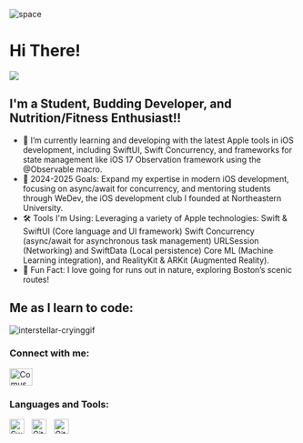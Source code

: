 


![space](https://user-images.githubusercontent.com/79765856/204119622-df35c6b1-987b-42ba-9e97-122087e4caf6.gif)

# Hi There! 

![](https://komarev.com/ghpvc/?username=comus4)

## I'm a Student, Budding Developer, and Nutrition/Fitness Enthusiast!!
- 🌱 I’m currently learning and developing with the latest Apple tools in iOS development, including SwiftUI, Swift Concurrency, and frameworks for state management like iOS 17 Observation framework using the @Observable macro.
- 💼 2024-2025 Goals: Expand my expertise in modern iOS development, focusing on async/await for concurrency, and mentoring students through WeDev, the iOS development club I founded at Northeastern University.
- 🛠️ Tools I'm Using: Leveraging a variety of Apple technologies:
Swift & SwiftUI (Core language and UI framework)
Swift Concurrency (async/await for asynchronous task management)
URLSession (Networking) and SwiftData (Local persistence)
Core ML (Machine Learning integration), and RealityKit & ARKit (Augmented Reality).
- 🌳 Fun Fact: I love going for runs out in nature, exploring Boston’s scenic routes!

## Me as I learn to code:
![interstellar-cryinggif](https://user-images.githubusercontent.com/79765856/204119301-cacaa961-95bb-4265-a94e-86d1e0496755.gif)


### Connect with me:


<p align="left" dir="auto">
<a href="https://linkedin.com/in/comus-hardman/" rel="nofollow"><img align="center" src="https://raw.githubusercontent.com/rahuldkjain/github-profile-readme-generator/master/src/images/icons/Social/linked-in-alt.svg" alt= "Comus" height="30" width="40" style="max-width: 100%;"></a>
</p>




### Languages and Tools:

<img align="left" alt="Swift" width="26px" src="https://cdn.jsdelivr.net/gh/devicons/devicon/icons/swift/swift-original.svg" style="padding-right:10px;" />
<img align="left" alt="Git" width="26px" src="https://cdn.jsdelivr.net/gh/devicons/devicon/icons/git/git-original.svg" style="padding-right:10px;" />
<img align="left" alt="GitHub" width="26px" src="https://user-images.githubusercontent.com/3369400/139447912-e0f43f33-6d9f-45f8-be46-2df5bbc91289.png" style="padding-right:10px;" />

